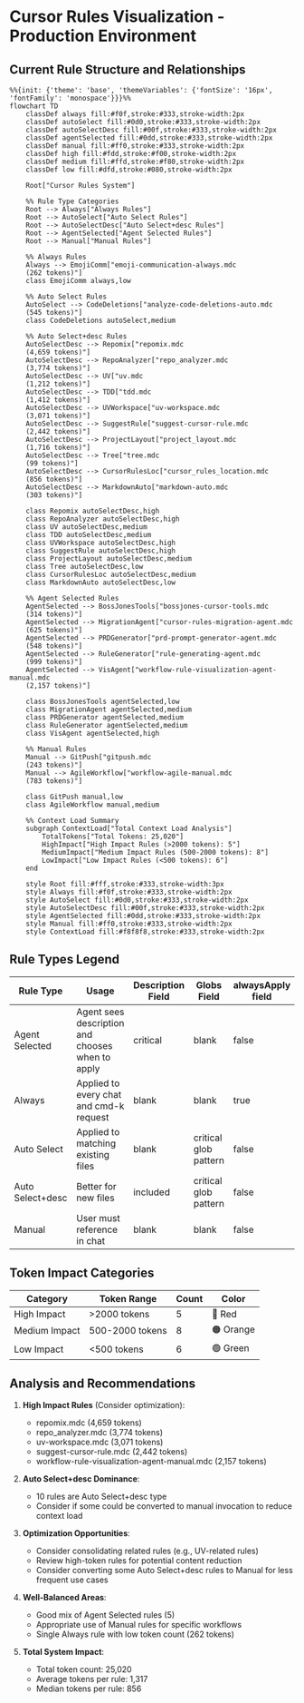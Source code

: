# Cursor Rules Visualization - Production Environment

## Current Rule Structure and Relationships

```mermaid
%%{init: {'theme': 'base', 'themeVariables': {'fontSize': '16px', 'fontFamily': 'monospace'}}}%%
flowchart TD
    classDef always fill:#f0f,stroke:#333,stroke-width:2px
    classDef autoSelect fill:#0d0,stroke:#333,stroke-width:2px
    classDef autoSelectDesc fill:#00f,stroke:#333,stroke-width:2px
    classDef agentSelected fill:#0dd,stroke:#333,stroke-width:2px
    classDef manual fill:#ff0,stroke:#333,stroke-width:2px
    classDef high fill:#fdd,stroke:#f00,stroke-width:2px
    classDef medium fill:#ffd,stroke:#f80,stroke-width:2px
    classDef low fill:#dfd,stroke:#080,stroke-width:2px

    Root["Cursor Rules System"]

    %% Rule Type Categories
    Root --> Always["Always Rules"]
    Root --> AutoSelect["Auto Select Rules"]
    Root --> AutoSelectDesc["Auto Select+desc Rules"]
    Root --> AgentSelected["Agent Selected Rules"]
    Root --> Manual["Manual Rules"]

    %% Always Rules
    Always --> EmojiComm["emoji-communication-always.mdc
    (262 tokens)"]
    class EmojiComm always,low

    %% Auto Select Rules
    AutoSelect --> CodeDeletions["analyze-code-deletions-auto.mdc
    (545 tokens)"]
    class CodeDeletions autoSelect,medium

    %% Auto Select+desc Rules
    AutoSelectDesc --> Repomix["repomix.mdc
    (4,659 tokens)"]
    AutoSelectDesc --> RepoAnalyzer["repo_analyzer.mdc
    (3,774 tokens)"]
    AutoSelectDesc --> UV["uv.mdc
    (1,212 tokens)"]
    AutoSelectDesc --> TDD["tdd.mdc
    (1,412 tokens)"]
    AutoSelectDesc --> UVWorkspace["uv-workspace.mdc
    (3,071 tokens)"]
    AutoSelectDesc --> SuggestRule["suggest-cursor-rule.mdc
    (2,442 tokens)"]
    AutoSelectDesc --> ProjectLayout["project_layout.mdc
    (1,716 tokens)"]
    AutoSelectDesc --> Tree["tree.mdc
    (99 tokens)"]
    AutoSelectDesc --> CursorRulesLoc["cursor_rules_location.mdc
    (856 tokens)"]
    AutoSelectDesc --> MarkdownAuto["markdown-auto.mdc
    (303 tokens)"]

    class Repomix autoSelectDesc,high
    class RepoAnalyzer autoSelectDesc,high
    class UV autoSelectDesc,medium
    class TDD autoSelectDesc,medium
    class UVWorkspace autoSelectDesc,high
    class SuggestRule autoSelectDesc,high
    class ProjectLayout autoSelectDesc,medium
    class Tree autoSelectDesc,low
    class CursorRulesLoc autoSelectDesc,medium
    class MarkdownAuto autoSelectDesc,low

    %% Agent Selected Rules
    AgentSelected --> BossJonesTools["bossjones-cursor-tools.mdc
    (314 tokens)"]
    AgentSelected --> MigrationAgent["cursor-rules-migration-agent.mdc
    (625 tokens)"]
    AgentSelected --> PRDGenerator["prd-prompt-generator-agent.mdc
    (548 tokens)"]
    AgentSelected --> RuleGenerator["rule-generating-agent.mdc
    (999 tokens)"]
    AgentSelected --> VisAgent["workflow-rule-visualization-agent-manual.mdc
    (2,157 tokens)"]

    class BossJonesTools agentSelected,low
    class MigrationAgent agentSelected,medium
    class PRDGenerator agentSelected,medium
    class RuleGenerator agentSelected,medium
    class VisAgent agentSelected,high

    %% Manual Rules
    Manual --> GitPush["gitpush.mdc
    (243 tokens)"]
    Manual --> AgileWorkflow["workflow-agile-manual.mdc
    (783 tokens)"]

    class GitPush manual,low
    class AgileWorkflow manual,medium

    %% Context Load Summary
    subgraph ContextLoad["Total Context Load Analysis"]
        TotalTokens["Total Tokens: 25,020"]
        HighImpact["High Impact Rules (>2000 tokens): 5"]
        MediumImpact["Medium Impact Rules (500-2000 tokens): 8"]
        LowImpact["Low Impact Rules (<500 tokens): 6"]
    end

    style Root fill:#fff,stroke:#333,stroke-width:3px
    style Always fill:#f0f,stroke:#333,stroke-width:2px
    style AutoSelect fill:#0d0,stroke:#333,stroke-width:2px
    style AutoSelectDesc fill:#00f,stroke:#333,stroke-width:2px
    style AgentSelected fill:#0dd,stroke:#333,stroke-width:2px
    style Manual fill:#ff0,stroke:#333,stroke-width:2px
    style ContextLoad fill:#f8f8f8,stroke:#333,stroke-width:2px
```

## Rule Types Legend

| Rule Type | Usage | Description Field | Globs Field | alwaysApply field |
|-----------|-------|------------------|-------------|-------------------|
| Agent Selected | Agent sees description and chooses when to apply | critical | blank | false |
| Always | Applied to every chat and cmd-k request | blank | blank | true |
| Auto Select | Applied to matching existing files | blank | critical glob pattern | false |
| Auto Select+desc | Better for new files | included | critical glob pattern | false |
| Manual | User must reference in chat | blank | blank | false |

## Token Impact Categories

| Category | Token Range | Count | Color |
|----------|------------|-------|--------|
| High Impact | >2000 tokens | 5 | 🔴 Red |
| Medium Impact | 500-2000 tokens | 8 | 🟠 Orange |
| Low Impact | <500 tokens | 6 | 🟢 Green |

## Analysis and Recommendations

1. **High Impact Rules** (Consider optimization):
   - repomix.mdc (4,659 tokens)
   - repo_analyzer.mdc (3,774 tokens)
   - uv-workspace.mdc (3,071 tokens)
   - suggest-cursor-rule.mdc (2,442 tokens)
   - workflow-rule-visualization-agent-manual.mdc (2,157 tokens)

2. **Auto Select+desc Dominance**:
   - 10 rules are Auto Select+desc type
   - Consider if some could be converted to manual invocation to reduce context load

3. **Optimization Opportunities**:
   - Consider consolidating related rules (e.g., UV-related rules)
   - Review high-token rules for potential content reduction
   - Consider converting some Auto Select+desc rules to Manual for less frequent use cases

4. **Well-Balanced Areas**:
   - Good mix of Agent Selected rules (5)
   - Appropriate use of Manual rules for specific workflows
   - Single Always rule with low token count (262 tokens)

5. **Total System Impact**:
   - Total token count: 25,020
   - Average tokens per rule: 1,317
   - Median tokens per rule: 856

